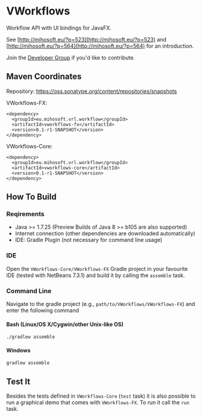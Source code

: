 VWorkflows
==============

Workflow API with UI bindings for JavaFX.

See [http://mihosoft.eu/?p=523](http://mihosoft.eu/?p=523) and [http://mihosoft.eu/?p=564](http://mihosoft.eu/?p=564) 
for an introduction.

Join the [Developer Group](https://groups.google.com/forum/#!forum/vrl-developers) if you'd like to contribute.

## Maven Coordinates

Repository: https://oss.sonatype.org/content/repositories/snapshots

VWorkflows-FX:

    <dependency>
      <groupId>eu.mihosoft.vrl.workflow</groupId>
      <artifactId>vworkflows-fx</artifactId>
      <version>0.1-r1-SNAPSHOT</version>
    </dependency>

VWorkflows-Core:

    <dependency>
      <groupId>eu.mihosoft.vrl.workflow</groupId>
      <artifactId>vworkflows-core</artifactId>
      <version>0.1-r1-SNAPSHOT</version>
    </dependency>


## How To Build

### Reqirements

- Java >= 1.7.25 (Preview Builds of Java 8 >= b105 are also supported)
- Internet connection (other dependencies are downloaded automatically)
- IDE: Gradle Plugin (not necessary for command line usage)

### IDE

Open the `VWorkflows-Core/VWorkflows-FX` Gradle project in your favourite IDE (tested with NetBeans 7.3.1) and build it
by calling the `assemble` task.

### Command Line

Navigate to the gradle project (e.g., `path/to/VWorkflows/VWorkflows-FX`) and enter the following command

#### Bash (Linux/OS X/Cygwin/other Unix-like OS)

    ./gradlew assemble
    
#### Windows

    gradlew assemble
    
## Test It

Besides the tests defined in `VWorkflows-Core` (`test` task) it is also possible to run a graphical demo that comes with 
`VWorkflows-FX`. To run it call the `run` task.
